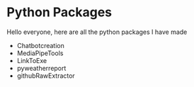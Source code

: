 # Python Packages
Hello everyone, here are all the python packages I have made
- Chatbotcreation
- MediaPipeTools
- LinkToExe
- pyweatherreport
- githubRawExtractor
